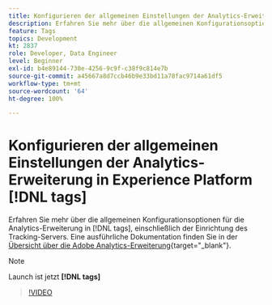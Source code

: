 ```yaml
---
title: Konfigurieren der allgemeinen Einstellungen der Analytics-Erweiterung in Experience Platform [!DNL tags]
description: Erfahren Sie mehr über die allgemeinen Konfigurationsoptionen für die Analytics-Erweiterung in [!DNL tags] , einschließlich der Einrichtung des Tracking-Servers.
feature: Tags
topics: Development
kt: 2837
role: Developer, Data Engineer
level: Beginner
exl-id: b4e89144-730e-4256-9c9f-c38f9c814e7b
source-git-commit: a45667a8d7ccb46b9e33bd11a78fac9714a61df5
workflow-type: tm+mt
source-wordcount: '64'
ht-degree: 100%

---
```


# Konfigurieren der allgemeinen Einstellungen der Analytics-Erweiterung in Experience Platform [!DNL tags]

Erfahren Sie mehr über die allgemeinen Konfigurationsoptionen für die Analytics-Erweiterung in [!DNL tags], einschließlich der Einrichtung des Tracking-Servers. Eine ausführliche Dokumentation finden Sie in der [Übersicht über die Adobe Analytics-Erweiterung](https://experienceleague.adobe.com/docs/experience-platform/tags/extensions/adobe/analytics/overview.html?lang=de){target="_blank"}.

>[!NOTE]
>
> Launch ist jetzt **[!DNL tags]**

>[!VIDEO](https://video.tv.adobe.com/v/3429919/?quality=12&learn=on&captions=ger)
